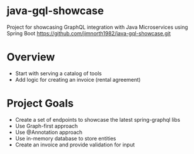 # java-gql-showcase
Project for showcasing GraphQL integration with Java Microservices using Spring Boot
https://github.com/jimnorth1982/java-gql-showcase.git

# Overview
- Start with serving a catalog of tools
- Add logic for creating an invoice (rental agreement)

# Project Goals
- Create a set of endpoints to showcase the latest spring-graphql libs
- Use Graph-first approach
- Use @Annotation approach
- Use in-memory database to store entities
- Create an invoice and provide validation for input